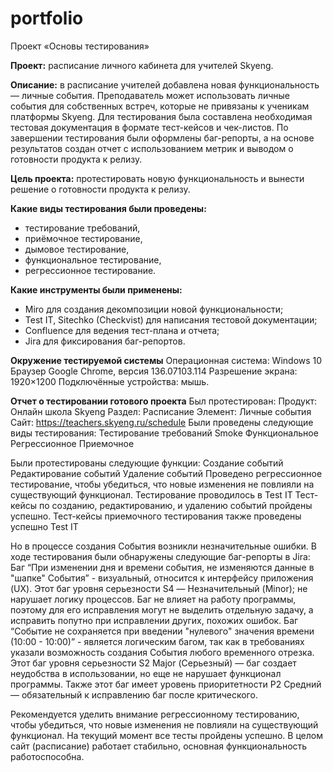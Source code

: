 # portfolio
Проект «Основы тестирования»

**Проект:** расписание личного кабинета для учителей Skyeng.

**Описание:** в расписание учителей добавлена новая функциональность — личные события. Преподаватель может использовать личные события для собственных встреч, которые не привязаны к ученикам платформы Skyeng. Для тестирования была составлена необходимая тестовая документация в формате тест-кейсов и чек-листов. По завершении тестирования были оформлены баг-репорты, а на основе результатов создан отчет с использованием метрик и выводом о готовности продукта к релизу.

**Цель проекта:** протестировать новую функциональность и вынести решение о готовности продукта к релизу.

**Какие виды тестирования были проведены:**
- тестирование требований,
- приёмочное тестирование,
- дымовое тестирование,
- функциональное тестирование,
- регрессионное тестирование.

**Какие инструменты были применены:**

- Miro для создания декомпозиции новой функциональности;
- Test IT, Sitechko (Checkvist) для написания тестовой документации;
- Confluence для ведения тест-плана и отчета;
- Jira для фиксирования баг-репортов.

**Окружение тестируемой системы**
Операционная система: Windows 10
Браузер Google Chrome, версия 136.07103.114
Разрешение экрана: 1920×1200
Подключённые устройства: мышь.

**Отчет о тестировании готового проекта**
Был протестирован:
Продукт: Онлайн школа Skyeng
Раздел: Расписание
Элемент: Личные события
Сайт: https://teachers.skyeng.ru/schedule
Были проведены следующие виды тестирования:
Тестирование требований
Smoke
Функциональное
Регрессионное
Приемочное

Были протестированы следующие функции:
Создание событий
Редактирование событий
Удаление событий
Проведено регрессионное тестирование, чтобы убедиться, что новые изменения не повлияли на существующий функционал.
Тестирование проводилось в Test IT 
Тест-кейсы по созданию, редактированию, и удалению событий пройдены успешно.
Тест-кейсы приемочного тестирования также проведены успешно Test IT 

Но в процессе создания События возникли незначительные ошибки. В ходе тестирования были обнаружены следующие баг-репорты в Jira:
Баг “При изменении дня и времени события, не изменяются данные в "шапке" События”  -  визуальный, относится к интерфейсу приложения (UX). Этот баг уровня серьезности S4 — Незначительный (Minor); не нарушает логику процессов. Баг не влияет на работу программы, поэтому для его исправления могут не выделить отдельную задачу, а исправить попутно при исправлении других, похожих ошибок.
Баг “Событие не сохраняется при введении "нулевого" значения времени (10:00 - 10:00)”  - является логическим багом, так как в требованиях указали возможность создания События любого временного отрезка. Этот баг уровня серьезности S2 Major (Серьезный) — баг создает неудобства в использовании, но еще не нарушает функционал программы. Также этот баг имеет уровень приоритетности P2 Средний — обязательный к исправлению баг после критического.

Рекомендуется уделить внимание регрессионному тестированию, чтобы убедиться, что новые изменения не повлияли на существующий функционал.
На текущий момент все тесты пройдены успешно. В целом сайт (расписание) работает стабильно, основная функциональность работоспособна.
